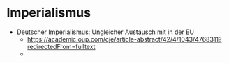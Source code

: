 # Imperialismus
+ Deutscher Imperialismus: Ungleicher Austausch mit in der EU
	+ https://academic.oup.com/cje/article-abstract/42/4/1043/4768311?redirectedFrom=fulltext
	+ 